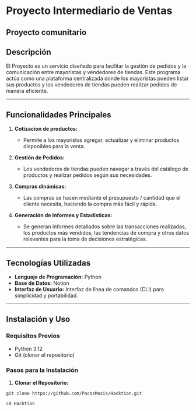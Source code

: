 # Proyecto Intermediario de Ventas
Proyecto comunitario
---

## Descripción

El Proyecto es un servicio diseñado para facilitar la gestión de pedidos y la comunicación entre mayoristas y vendedores de tiendas. Este programa actúa como una plataforma centralizada donde los mayoristas pueden listar sus productos y los vendedores de tiendas pueden realizar pedidos de manera eficiente.

---

## Funcionalidades Principales

1. **Cotizacion de productos:**
   - Permite a los mayoristas agregar, actualizar y eliminar productos disponibles para la venta.
   
2. **Gestión de Pedidos:**
   - Los vendedores de tiendas pueden navegar a través del catálogo de productos y realizar pedidos según sus necesidades.
   
3. **Compras dinámicas:**
   - Las compras se hacen mediante el presupuesto / cantidad que el cliente necesita, haciendo la compra más fácil y rápida.
   
5. **Generación de Informes y Estadísticas:**
   - Se generan informes detallados sobre las transacciones realizadas, los productos más vendidos, las tendencias de compra y otros datos relevantes para la toma de decisiones estratégicas.

---

## Tecnologías Utilizadas

- **Lenguaje de Programación:** Python
- **Base de Datos:** Notion
- **Interfaz de Usuario:** Interfaz de línea de comandos (CLI) para simplicidad y portabilidad.

---

## Instalación y Uso

### Requisitos Previos
- Python 3.12
- Git (clonar el repositorio)

### Pasos para la Instalación

1. **Clonar el Repositorio:**

```
git clone https://github.com/PacosMosis/Hacktion.git
```
```
cd Hacktion
```
